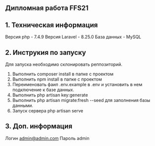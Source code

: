 ## Дипломная работа FFS21

## 1. Техническая информация
Версия php - 7.4.9
Версия Laravel - 8.25.0
База данных - MySQL

## 2. Инструкия по запуску
Для запуска необходимо склонировать реппозиторий.
1. Выполнить composer install в папке с проектом
2. Выполнить npm install в папке с проектом
3. Переименовать фаил .env.example в .env  и установить в нем подключение к базе данных.
4. Выполнить php artisan key:generate
5. Выполнить php artisan migrate:fresh --seed для заполнения базы данными.
6. Запуск сервера php artisan serve

## 3. Доп. информация
Логин admin@admin.com
Пароль admin
